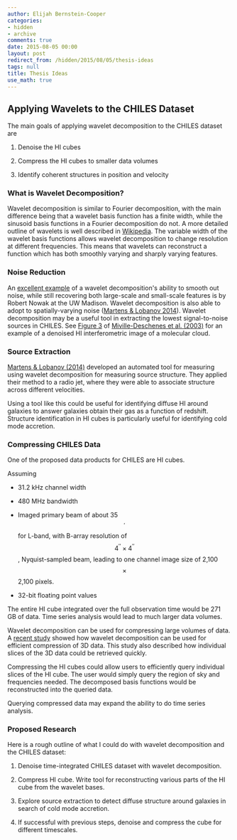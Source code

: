 ```yaml
---
author: Elijah Bernstein-Cooper
categories:
- hidden
- archive
comments: true
date: 2015-08-05 00:00
layout: post
redirect_from: /hidden/2015/08/05/thesis-ideas
tags: null
title: Thesis Ideas
use_math: true
---
```


## Applying Wavelets to the CHILES Dataset

The main goals of applying wavelet decomposition to the CHILES dataset are

1. Denoise the HI cubes

2. Compress the HI cubes to smaller data volumes

3. Identify coherent structures in position and velocity

### What is Wavelet Decomposition?

Wavelet decomposition is similar to Fourier decomposition, with the main
difference being that a wavelet basis function has a finite width, while the
sinusoid basis functions in a Fourier decomposition do not. A more detailed
outline of wavelets is well described in
[Wikipedia](https://en.wikipedia.org/wiki/Wavelet_transform#Basic_idea). The
variable width of the wavelet basis functions allows wavelet decomposition to
change resolution at different frequencies. This means that wavelets can
reconstruct a function which has both smoothly varying and sharply varying
features.

### Noise Reduction

An [excellent
example](http://ieeexplore.ieee.org/xpls/icp.jsp?arnumber=4294171#fig_3) of a
wavelet decomposition's ability to smooth out noise, while still recovering
both large-scale and small-scale features is by Robert Nowak at the UW
Madison.  Wavelet decomposition is also able to adopt to spatially-varying
noise ([Martens & Lobanov
2014](http://www.aanda.org/articles/aa/full_html/2015/02/aa24566-14/aa24566-14.html#S5)).
Wavelet decomposition may be a useful tool in extracting the lowest
signal-to-noise sources in CHILES. See [Figure
3](http://www.aanda.org/articles/aa/full/2003/45/aa3462/aa3462.html) of
[Miville-Deschenes et al.
(2003)](http://www.aanda.org/articles/aa/full/2003/45/aa3462/aa3462.html) for
an example of a denoised HI interferometric image of a molecular cloud.

### Source Extraction

[Martens & Lobanov
(2014)](http://www.aanda.org/articles/aa/full_html/2015/02/aa24566-14/aa24566-14.html#S20)
developed an automated tool for measuring using wavelet decomposition for
measuring source structure. They applied their method to a radio jet, where
they were able to associate structure across different velocities.

Using a tool like this could be useful for identifying diffuse HI around
galaxies to answer galaxies obtain their gas as a function of redshift.
Structure identification in HI cubes is particularly useful for identifying
cold mode accretion.

### Compressing CHILES Data

One of the proposed data products for CHILES are HI cubes.

Assuming

+ 31.2 kHz channel width

+ 480 MHz bandwidth

+ Imaged primary beam of about 35$$^\prime$$ for L-band, with B-array
  resolution of $$4^{\prime\prime} \times 4^{\prime\prime}$$, Nyquist-sampled
  beam, leading to one channel image size of 2,100 $$\times$$ 2,100
  pixels. 

+ 32-bit floating point values

The entire HI cube integrated over the full observation time would be 271 GB of
data. Time series analysis would lead to much larger data volumes.

Wavelet decomposition can be used for compressing large volumes of data. A
[recent
study](http://ieeexplore.ieee.org/stamp/stamp.jsp?arnumber=1677122&tag=1)
showed how wavelet decomposition can be used for efficient compression of 3D
data. This study also described how individual slices of the 3D data could be
retrieved quickly.

Compressing the HI cubes could allow users to efficiently query individual
slices of the HI cube. The user would simply query the region of sky and
frequencies needed. The decomposed basis functions would be reconstructed into
the queried data.

Querying compressed data may expand the ability to do time series analysis.

### Proposed Research

Here is a rough outline of what I could do with wavelet decomposition and the
CHILES dataset:

1. Denoise time-integrated CHILES dataset with wavelet decomposition.

2. Compress HI cube. Write tool for reconstructing various parts of the HI cube
   from the wavelet bases.

3. Explore source extraction to detect diffuse structure around galaxies in
   search of cold mode accretion.

4. If successful with previous steps, denoise and compress the cube for
   different timescales.